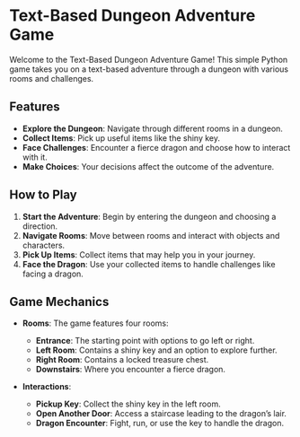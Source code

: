 # Text-Based Dungeon Adventure Game

Welcome to the Text-Based Dungeon Adventure Game! This simple Python game takes you on a text-based adventure through a dungeon with various rooms and challenges.

## Features

- **Explore the Dungeon**: Navigate through different rooms in a dungeon.
- **Collect Items**: Pick up useful items like the shiny key.
- **Face Challenges**: Encounter a fierce dragon and choose how to interact with it.
- **Make Choices**: Your decisions affect the outcome of the adventure.

## How to Play

1. **Start the Adventure**: Begin by entering the dungeon and choosing a direction.
2. **Navigate Rooms**: Move between rooms and interact with objects and characters.
3. **Pick Up Items**: Collect items that may help you in your journey.
4. **Face the Dragon**: Use your collected items to handle challenges like facing a dragon.

## Game Mechanics

- **Rooms**: The game features four rooms:
  - **Entrance**: The starting point with options to go left or right.
  - **Left Room**: Contains a shiny key and an option to explore further.
  - **Right Room**: Contains a locked treasure chest.
  - **Downstairs**: Where you encounter a fierce dragon.

- **Interactions**:
  - **Pickup Key**: Collect the shiny key in the left room.
  - **Open Another Door**: Access a staircase leading to the dragon’s lair.
  - **Dragon Encounter**: Fight, run, or use the key to handle the dragon.
